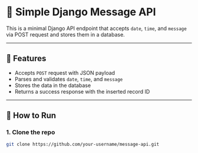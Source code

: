 # 📨 Simple Django Message API

This is a minimal Django API endpoint that accepts `date`, `time`, and `message` via POST request and stores them in a database.

---

## 📌 Features

- Accepts `POST` request with JSON payload
- Parses and validates `date`, `time`, and `message`
- Stores the data in the database
- Returns a success response with the inserted record ID

---

## 🚀 How to Run

### 1. Clone the repo

```bash
git clone https://github.com/your-username/message-api.git

